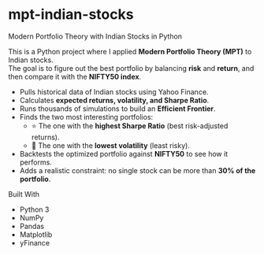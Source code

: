 # mpt-indian-stocks
Modern Portfolio Theory with Indian Stocks in Python


This is a Python project where I applied **Modern Portfolio Theory (MPT)** to Indian stocks.  
The goal is to figure out the best portfolio by balancing **risk** and **return**, and then compare it with the **NIFTY50 index**.

- Pulls historical data of Indian stocks using Yahoo Finance.  
- Calculates **expected returns, volatility, and Sharpe Ratio**.  
- Runs thousands of simulations to build an **Efficient Frontier**.  
- Finds the two most interesting portfolios:
  - ⭐ The one with the **highest Sharpe Ratio** (best risk-adjusted returns).  
  - 🔵 The one with the **lowest volatility** (least risky).  
- Backtests the optimized portfolio against **NIFTY50** to see how it performs.  
- Adds a realistic constraint: no single stock can be more than **30% of the portfolio**.  

 Built With
- Python 3  
- NumPy  
- Pandas  
- Matplotlib  
- yFinance  

